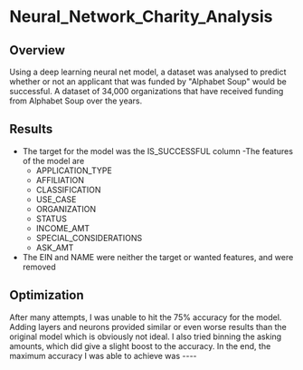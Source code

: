 # Neural_Network_Charity_Analysis

## Overview
Using a deep learning neural net model, a dataset was analysed to predict whether or not an applicant that was funded by "Alphabet Soup" would be successful. A dataset of 34,000 organizations that have received funding from Alphabet Soup over the years. 

## Results 
- The target for the model was the IS_SUCCESSFUL column
-The features of the model are
  - APPLICATION_TYPE	
  - AFFILIATION	
  - CLASSIFICATION	
  - USE_CASE	
  - ORGANIZATION	
  - STATUS	
  - INCOME_AMT	
  - SPECIAL_CONSIDERATIONS	
  - ASK_AMT
- The EIN and NAME were neither the target or wanted features, and were removed






## Optimization
After many attempts, I was unable to hit the 75% accuracy for the model. Adding layers and neurons provided similar or even worse results than the original model which is obviously not ideal. I also tried binning the asking amounts, which did give a slight boost to the accuracy. In the end, the maximum accuracy I was able to achieve was ----
